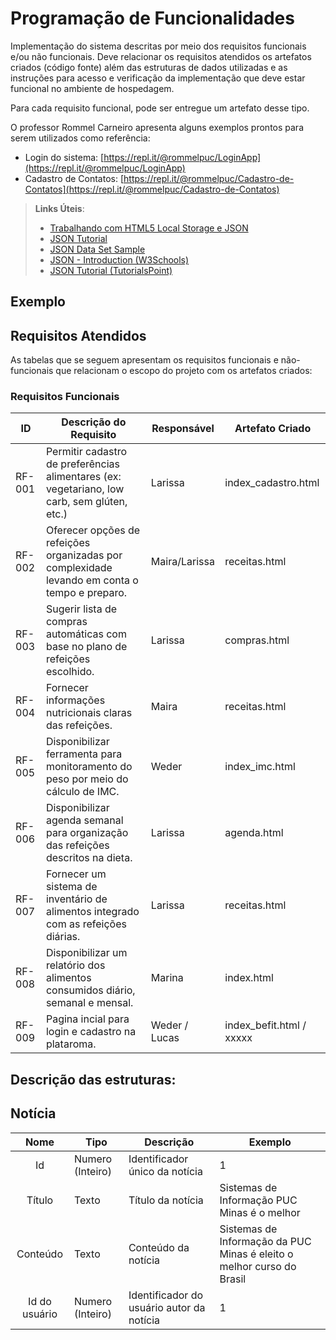 # Programação de Funcionalidades

Implementação do sistema descritas por meio dos requisitos funcionais e/ou não funcionais. Deve relacionar os requisitos atendidos os artefatos criados (código fonte) além das estruturas de dados utilizadas e as instruções para acesso e verificação da implementação que deve estar funcional no ambiente de hospedagem.

Para cada requisito funcional, pode ser entregue um artefato desse tipo.

O professor Rommel Carneiro apresenta alguns exemplos prontos para serem utilizados como referência:
- Login do sistema: [https://repl.it/@rommelpuc/LoginApp](https://repl.it/@rommelpuc/LoginApp) 
- Cadastro de Contatos: [https://repl.it/@rommelpuc/Cadastro-de-Contatos](https://repl.it/@rommelpuc/Cadastro-de-Contatos)


> **Links Úteis**:
>
> - [Trabalhando com HTML5 Local Storage e JSON](https://www.devmedia.com.br/trabalhando-com-html5-local-storage-e-json/29045)
> - [JSON Tutorial](https://www.w3resource.com/JSON)
> - [JSON Data Set Sample](https://opensource.adobe.com/Spry/samples/data_region/JSONDataSetSample.html)
> - [JSON - Introduction (W3Schools)](https://www.w3schools.com/js/js_json_intro.asp)
> - [JSON Tutorial (TutorialsPoint)](https://www.tutorialspoint.com/json/index.htm)

## Exemplo

## Requisitos Atendidos

As tabelas que se seguem apresentam os requisitos funcionais e não-funcionais que relacionam o escopo do projeto com os artefatos criados:

### Requisitos Funcionais

|ID    | Descrição do Requisito | Responsável | Artefato Criado |
|------|------------------------|------------|-----------------|
|RF-001| Permitir cadastro de preferências alimentares (ex: vegetariano, low carb, sem glúten, etc.) | Larissa | index_cadastro.html |
|RF-002| Oferecer opções de refeições organizadas por complexidade levando em conta o tempo e preparo. | Maira/Larissa | receitas.html |
|RF-003| Sugerir lista de compras automáticas com base no plano de refeições escolhido. | Larissa | compras.html |
|RF-004| Fornecer informações nutricionais claras das refeições. | Maira | receitas.html |
|RF-005| Disponibilizar ferramenta para monitoramento do peso por meio do cálculo de IMC. | Weder | index_imc.html |
|RF-006| Disponibilizar agenda semanal para organização das refeições descritos na dieta. | Larissa | agenda.html |
|RF-007| Fornecer um sistema de inventário de alimentos integrado com as refeições diárias. | Larissa | receitas.html |
|RF-008| Disponibilizar um relatório dos alimentos consumidos diário, semanal e mensal. | Marina | index.html |
|RF-009| Pagina incial para login e cadastro na plataroma. | Weder / Lucas | index_befit.html / xxxxx |

## Descrição das estruturas:

## Notícia
|  **Nome**      | **Tipo**          | **Descrição**                             | **Exemplo**                                    |
|:--------------:|-------------------|-------------------------------------------|------------------------------------------------|
| Id             | Numero (Inteiro)  | Identificador único da notícia            | 1                                              |
| Título         | Texto             | Título da notícia                         | Sistemas de Informação PUC Minas é o melhor                                   |
| Conteúdo       | Texto             | Conteúdo da notícia                       | Sistemas de Informação da PUC Minas é eleito o melhor curso do Brasil                            |
| Id do usuário  | Numero (Inteiro)  | Identificador do usuário autor da notícia | 1                                              |

